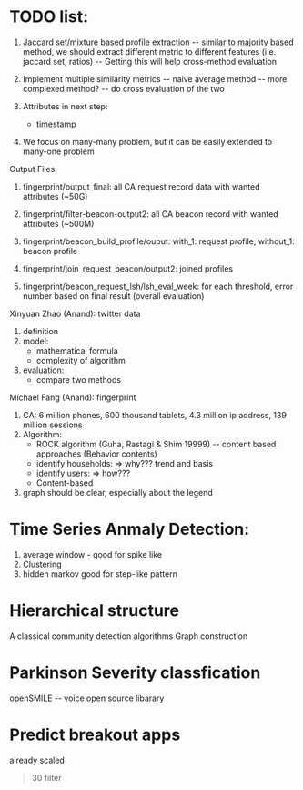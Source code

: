 TODO list:
============
1. Jaccard set/mixture based profile extraction 
   -- similar to majority based method, we should extract different metric to different features (i.e. jaccard set, ratios)
   -- Getting this will help cross-method evaluation

2. Implement multiple similarity metrics
   -- naive average method
   -- more complexed method?
   -- do cross evaluation of the two

3. Attributes in next step:
   - timestamp
   



 5. We focus on many-many problem, but it can be easily extended to many-one problem







 Output Files:
 1. fingerprint/output_final: all CA request record data with wanted attributes (~50G)
 2. fingerprint/filter-beacon-output2: all CA beacon record with wanted attributes (~500M)
 
 3. fingerprint/beacon_build_profile/ouput: with_1: request profile; without_1: beacon profile
 4. fingerprint/join_request_beacon/output2: joined profiles
 
 5. fingerprint/beacon_request_lsh/lsh_eval_week: for each threshold, error number based on final result (overall evaluation)




 Xinyuan Zhao (Anand): twitter data
 1. definition
 2. model: 
 	- mathematical formula
    - complexity of algorithm
 3. evaluation:
 	- compare two methods


 Michael Fang (Anand): fingerprint
 1.  CA: 6 million phones, 600 thousand tablets, 4.3 million ip address, 139 million sessions
 2. Algorithm: 
 	- ROCK algorithm (Guha, Rastagi & Shim 19999) -- content based approaches  (Behavior contents)
 	- identify households: => why???  trend and basis
 	- identify users: => how???
 	- Content-based
 3. graph should be clear, especially about the legend


 Time Series Anmaly Detection:
 =========
 1. average window - good for spike like
 2. Clustering
 3. hidden markov good for step-like pattern


Hierarchical structure
=======
A classical community detection algorithms
Graph construction 


Parkinson Severity classfication
==========
openSMILE  -- voice open source libarary


Predict breakout apps
==========


already scaled
>30 filter